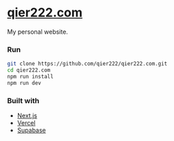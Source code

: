 # [qier222.com](https://qier222.com)

My personal website.

### Run

```bash
git clone https://github.com/qier222/qier222.com.git
cd qier222.com
npm run install
npm run dev
```

### Built with

- [Next.js](https://nextjs.org)
- [Vercel](https://vercel.com)
- [Supabase](https://supabase.io)
